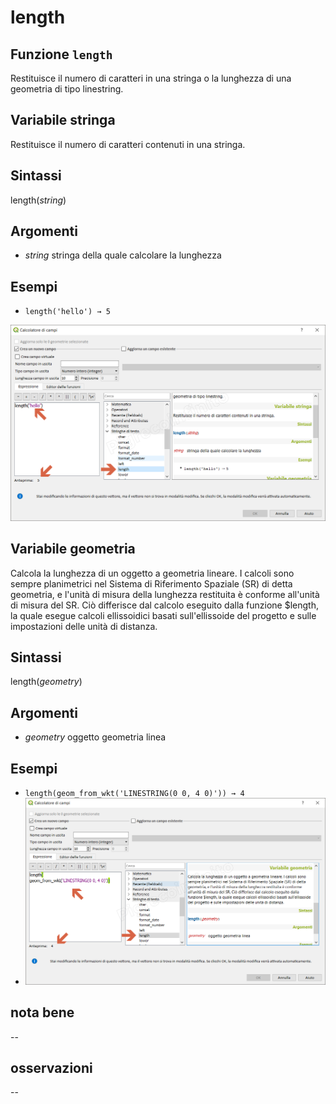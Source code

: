 # length

## Funzione `length`

Restituisce il numero di caratteri in una stringa o la lunghezza di una geometria di tipo linestring.

## Variabile stringa

Restituisce il numero di caratteri contenuti in una stringa.

## Sintassi

length\(_string_\)

## Argomenti

* _string_ stringa della quale calcolare la lunghezza

## Esempi

* `length('hello') → 5`

![](../../../.gitbook/assets/length1.png)

## Variabile geometria

Calcola la lunghezza di un oggetto a geometria lineare. I calcoli sono sempre planimetrici nel Sistema di Riferimento Spaziale \(SR\) di detta geometria, e l'unità di misura della lunghezza restituita è conforme all'unità di misura del SR. Ciò differisce dal calcolo eseguito dalla funzione $length, la quale esegue calcoli ellissoidici basati sull'ellissoide del progetto e sulle impostazioni delle unità di distanza.

## Sintassi

length\(_geometry_\)

## Argomenti

* _geometry_ oggetto geometria linea

## Esempi

* `length(geom_from_wkt('LINESTRING(0 0, 4 0)')) → 4`
* ![](../../../.gitbook/assets/length2.png)

## nota bene

--

## osservazioni

--

